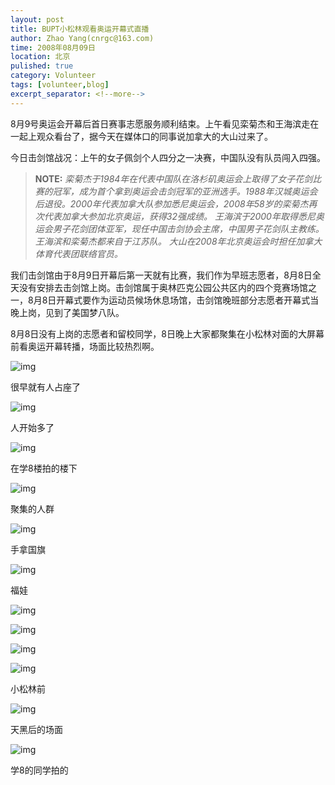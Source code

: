 ```yaml
---
layout: post
title: BUPT小松林观看奥运开幕式直播
author: Zhao Yang(cnrgc@163.com)
time: 2008年08月09日
location: 北京
pulished: true
category: Volunteer
tags: [volunteer,blog]
excerpt_separator: <!--more-->
---
```


8月9号奥运会开幕后首日赛事志愿服务顺利结束。上午看见栾菊杰和王海滨走在一起上观众看台了，据今天在媒体口的同事说加拿大的大山过来了。

今日击剑馆战况：上午的女子佩剑个人四分之一决赛，中国队没有队员闯入四强。

<!--more-->

> **NOTE:** *栾菊杰于1984年在代表中国队在洛杉矶奥运会上取得了女子花剑比赛的冠军，成为首个拿到奥运会击剑冠军的亚洲选手。1988年汉城奥运会后退役。2000年代表加拿大队参加悉尼奥运会，2008年58岁的栾菊杰再次代表加拿大参加北京奥运，获得32强成绩。*
> *王海滨于2000年取得悉尼奥运会男子花剑团体亚军，现任中国击剑协会主席，中国男子花剑队主教练。王海滨和栾菊杰都来自于江苏队。*
> *大山在2008年北京奥运会时担任加拿大体育代表团联络官员。*

我们击剑馆由于8月9日开幕后第一天就有比赛，我们作为早班志愿者，8月8日全天没有安排去击剑馆上岗。击剑馆属于奥林匹克公园公共区内的四个竞赛场馆之一，8月8日开幕式要作为运动员候场休息场馆，击剑馆晚班部分志愿者开幕式当晚上岗，见到了美国梦八队。

8月8日没有上岗的志愿者和留校同学，8日晚上大家都聚集在小松林对面的大屏幕前看奥运开幕转播，场面比较热烈啊。

![img](/assets/blog_image/2008/20080809001-bupt-xiaosonglin.jpg)

很早就有人占座了

![img](/assets/blog_image/2008/20080809002-bupt-xiaosonglin.jpg)

人开始多了

![img](/assets/blog_image/2008/20080809003-bupt-xiaosonglin.jpg)

在学8楼拍的楼下

![img](/assets/blog_image/2008/20080809004-bupt-xiaosonglin.jpg)

聚集的人群

![img](/assets/blog_image/2008/20080809005-bupt-xiaosonglin.jpg)

手拿国旗

![img](/assets/blog_image/2008/20080809006-bupt-xiaosonglin.jpg)

福娃

![img](/assets/blog_image/2008/20080809007-bupt-xiaosonglin.jpg)

![img](/assets/blog_image/2008/20080809008-bupt-xiaosonglin.jpg)

![img](/assets/blog_image/2008/20080809009-bupt-xiaosonglin.jpg)

![img](/assets/blog_image/2008/20080809010-bupt-xiaosonglin.jpg)

小松林前

![img](/assets/blog_image/2008/20080809011-bupt-xiaosonglin.jpg)

天黑后的场面

![img](/assets/blog_image/2008/20080809012-bupt-xiaosonglin.jpg)

学8的同学拍的
